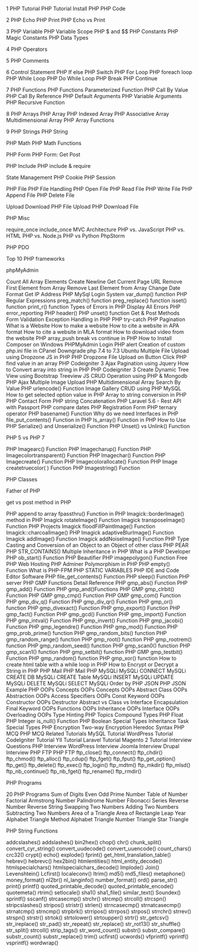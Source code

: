 
1 PHP Tutorial
PHP Tutorial
Install PHP
PHP Code

2 PHP Echo
PHP Print
PHP Echo vs Print

3 PHP Variable
PHP Variable Scope
PHP $ and $$
PHP Constants
PHP Magic Constants
PHP Data Types

4 PHP Operators

5 PHP Comments

6 Control Statement
PHP If else
PHP Switch
PHP For Loop
PHP foreach loop
PHP While Loop
PHP Do While Loop
PHP Break
PHP Continue

7 PHP Functions
PHP Functions
Parameterized Function
PHP Call By Value
PHP Call By Reference
PHP Default Arguments
PHP Variable Arguments
PHP Recursive Function

8 PHP Arrays
PHP Array
PHP Indexed Array
PHP Associative Array
Multidimensional Array
PHP Array Functions

9 PHP Strings
PHP String


PHP Math
PHP Math Functions

PHP Form
PHP Form: Get Post

PHP Include
PHP include & require

State Management
PHP Cookie
PHP Session

PHP File
PHP File Handling
PHP Open File
PHP Read File
PHP Write File
PHP Append File
PHP Delete File

Upload Download
PHP File Upload
PHP Download File

PHP Misc

require_once
include_once
MVC Architecture
PHP vs. JavaScript
PHP vs. HTML
PHP vs. Node.js
PHP vs Python
PhpStorm

PHP PDO

Top 10 PHP frameworks

phpMyAdmin

Count All Array Elements
Create Newline
Get Current Page URL
Remove First Element from Array
Remove Last Element from Array
Change Date Format
Get IP Address
PHP MySql Login System
var_dump() function
PHP Regular Expressions
preg_match() function
preg_replace() function
isset() function
print_r() function
Types of Errors in PHP
Display All Errors
PHP error_reporting
PHP header()
PHP unset() function
Get & Post Methods
Form Validation
Exception Handling in PHP
PHP try-catch
PHP Pagination
What is a Website
How to make a website
How to cite a website in APA format
How to cite a website in MLA format
How to download video from the website
PHP array_push
break vs continue in PHP
How to Install Composer on Windows
PHPMyAdmin Login
PHP alert
Creation of custom php.ini file in CPanel
Downgrade php 7.4 to 7.3 Ubuntu
Multiple File Upload using Dropzone JS in PHP
PHP Dropzone File Upload on Button Click
PHP find value in an array
PHP Codeigniter 3 Ajax Pagination using Jquery
How to Convert array into string in PHP
PHP Codeigniter 3 Create Dynamic Tree View using Bootstrap Treeview JS
CRUD Operation using PHP & Mongodb
PHP Ajax Multiple Image Upload
PHP Multidimensional Array Search By Value
PHP urlencode() Function
Image Gallery CRUD using PHP MySQL
How to get selected option value in PHP
Array to string conversion in PHP
PHP Contact Form
PHP string Concatenation
PHP Laravel 5.6 - Rest API with Passport
PHP compare dates
PHP Registration Form
PHP ternary operator
PHP basename() Function
Why do we need Interfaces in PHP
file_put_contents() Function in PHP
Is_array() Function in PHP
How to Use PHP Serialize() and Unserialize() Function
PHP Unset() vs Unlink() Function

PHP 5 vs PHP 7

PHP Imagearc() Function
PHP Imagecharup() Function
PHP Imagecolortransparent() Function
PHP Imagechar() Function
PHP Imagecreate() Function
PHP Imagecolorallocate() Function
PHP Image createtruecolor( ) Function
PHP Imagestring() Function

PHP Classes

Father of PHP

get vs post method in PHP

PHP append to array
fpassthru() Function in PHP
Imagick::borderImage() method in PHP
Imagick rotateImage() Function
Imagick transposeImage() Function
PHP Projects
Imagick floodFillPaintImage() Function
Imagick::charcoalImage() PHP
Imagick adaptiveBlurImage() Function
Imagick addImage() Function
Imagick addNoiseImage() Function
PHP Type Casting and Conversion of an Object to an Object of other class
PHP PEAR
PHP STR_CONTAINS()
Multiple Inheritance in PHP
What is a PHP Developer
PHP ob_start() Function
PHP Beautifier
PHP imagepolygon() Function
Free PHP Web Hosting
PHP Adminer
Polymorphism in PHP
PHP empty() Function
What is PHP-FPM
PHP STATIC VARIABLES
PHP IDE and Code Editor Software
PHP file_get_contents() Function
PHP sleep() Function
PHP server
PHP GMP Functions Detail Reference
PHP gmp_abs() Function
PHP gmp_add() Function
PHP gmp_and()Functions
PHP GMP gmp_clrbit() Function
PHP GMP gmp_cmp() Function
PHP GMP gmp_com() Function
PHP gmp_div_q() Function
PHP gmp_div_qr() Function
PHP gmp_or() function
PHP gmp_divexact() Function
PHP gmp_export() Function
PHP gmp_fact() Function
PHP gmp_gcd() Function
PHP gmp_import() Function
PHP gmp_intval() Function
PHP gmp_invert() Function
PHP gmp_jacobi() Function
PHP gmp_legendre() Function
PHP gmp_mod() Function
PHP gmp_prob_prime() function
PHP gmp_random_bits() function
PHP gmp_random_range() function
PHP gmp_root() function
PHP gmp_rootrem() function
PHP gmp_random_seed() function
PHP gmp_scan0() function
PHP gmp_scan1() function
PHP gmp_setbit() function
PHP GMP gmp_testbit() Function
PHP gmp_random() function
PHP gmp_xor() function
How to create html table with a while loop in PHP
How to Encrypt or Decrypt a String in PHP
PHP Mail
PHP Mail
PHP MySQLi
MySQLi CONNECT
MySQLi CREATE DB
MySQLi CREATE Table
MySQLi INSERT
MySQLi UPDATE
MySQLi DELETE
MySQLi SELECT
MySQLi Order by
PHP JSON
PHP JSON Example
PHP OOPs Concepts
OOPs Concepts
OOPs Abstract Class
OOPs Abstraction
OOPs Access Specifiers
OOPs Const Keyword
OOPs Constructor
OOPs Destructor
Abstract vs Class vs Interface
Encapsulation
Final Keyword
OOPs Functions
OOPs Inheritance
OOPs Interface
OOPs Overloading
OOPs Type Hinting
PHP Topics
Compound Types
PHP Float
PHP Integer
is_null() Function
PHP Boolean
Special Types
Inheritance Task
Special Types
PHP Encryption
Two-way Encryption
Heredoc Syntax
PHP MCQ
PHP MCQ
Related Tutorials
MySQL Tutorial
WordPress Tutorial
CodeIgniter Tutorial
YII Tutorial
Laravel Tutorial
Magento 2 Tutorial
Interview Questions
PHP Interview
WordPress Interview
Joomla Interview
Drupal Interview
PHP FTP
PHP FTP
ftp_close()
ftp_connect()
ftp_chdir()
ftp_chmod()
ftp_alloc()
ftp_cdup()
ftp_fget()
ftp_fput()
ftp_get_option()
ftp_get()
ftp_delete()
ftp_exec()
ftp_login()
ftp_mdtm()
ftp_mkdir()
ftp_mlsd()
ftp_nb_continue()
ftp_nb_fget()
ftp_rename()
ftp_rmdir()

PHP Programs

20 PHP Programs
Sum of Digits
Even Odd
Prime Number
Table of Number
Factorial
Armstrong Number
Palindrome Number
Fibonacci Series
Reverse Number
Reverse String
Swapping Two Numbers
Adding Two Numbers
Subtracting Two Numbers
Area of a Triangle
Area of Rectangle
Leap Year
Alphabet Triangle Method
Alphabet Triangle
Number Triangle
Star Triangle


PHP String Functions

addcslashes()
addslashes()
bin2hex()
chop()
chr()
chunk_split()
convert_cyr_string()
convert_uudecode()
convert_uuencode()
count_chars()
crc32()
crypt()
echo()
explode()
fprint()
get_html_translation_table()
hebrev()
hebrevc()
hex2bin()
htmlentities()
html_entity_decode()
htmlspecialchars()
htmlspecialchars_decode()
Implode()
Join()
Levenshtein()
Lcfirst()
localeconv()
ltrim()
md5()
md5_files()
metaphone()
money_format()
nl2br()
nl_langinfo()
number_format()
ord()
parse_str()
print()
printf()
quoted_printable_decode()
quoted_printable_encode()
quotemeta()
rtrim()
setlocale()
sha1()
sha1_file()
similar_text()
Soundex()
sprintf()
sscanf()
strcasecmp()
strchr()
strcmp()
strcoll()
strcspn()
stripcslashes()
stripos()
stristr()
strlen()
strncasecmp()
strnatcasecmp()
strnatcmp()
strncmp()
strpbrk()
strripos()
strrpos()
strpos()
strrchr()
strrev()
strspn()
strstr()
strtok()
strtolower()
strtoupper()
strtr()
str_getcsv()
str_ireplace()
str_pad()
str_repeat()
str_replace()
str_rot13()
str_shuffle()
str_split()
strcoll()
strip_tags()
str_word_count()
substr()
substr_compare()
substr_count()
substr_replace()
trim()
ucfirst()
ucwords()
vfprintf()
vprintf()
vsprintf()
wordwrap()